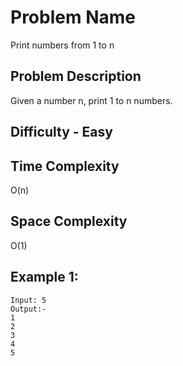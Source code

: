 # Problem Name 
Print numbers from 1 to n

## Problem Description

Given a number n, print 1 to n numbers.

## Difficulty - Easy

## Time Complexity
O(n)

## Space Complexity
O(1)

## Example 1:
```
Input: 5
Output:-
1
2
3
4
5
```
